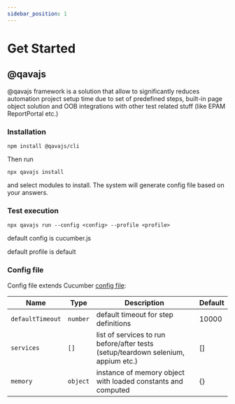 ```yaml
---
sidebar_position: 1
---
```


# Get Started

## @qavajs

@qavajs framework is a solution that allow to significantly reduces automation project setup time due to set of predefined steps, built-in page object solution and OOB integrations with other test related stuff (like EPAM ReportPortal etc.)

### Installation
`npm install @qavajs/cli`

Then run

`npx qavajs install`

and select modules to install. The system will generate config file based on your answers.

### Test execution
`npx qavajs run --config <config> --profile <profile>`

default config is cucumber.js

default profile is default

### Config file
Config file extends Cucumber [config file](https://github.com/cucumber/cucumber-js/blob/main/docs/configuration.md#options):

| Name             | Type     | Description                                                                       | Default |
|------------------|----------|-----------------------------------------------------------------------------------|---------|
| `defaultTimeout` | `number` | default timeout for step definitions                                              | 10000   |
| `services`       | `[]`     | list of services to run before/after tests (setup/teardown selenium, appium etc.) | []      |
| `memory`         | `object` | instance of memory object with loaded constants and computed                      | {}      |
